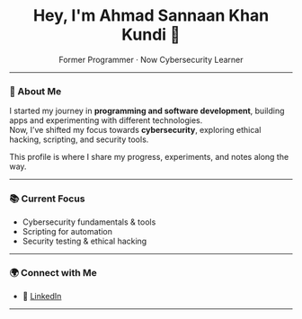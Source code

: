 <h1 align="center">Hey, I'm Ahmad Sannaan Khan Kundi 👋</h1>
<p align="center">Former Programmer · Now Cybersecurity Learner</p>

---

### 🧠 About Me  

I started my journey in **programming and software development**, building apps and experimenting with different technologies.  
Now, I’ve shifted my focus towards **cybersecurity**, exploring ethical hacking, scripting, and security tools.  

This profile is where I share my progress, experiments, and notes along the way.  

---

### 📚 Current Focus  

- Cybersecurity fundamentals & tools  
- Scripting for automation  
- Security testing & ethical hacking  

---

### 🌍 Connect with Me  

- 📌 [LinkedIn](https://www.linkedin.com/in/asannaankhan/)  

---
